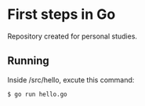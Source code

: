 # First steps in Go

Repository created for personal studies.

## Running

Inside /src/hello, excute this command:

```shell
$ go run hello.go
```
